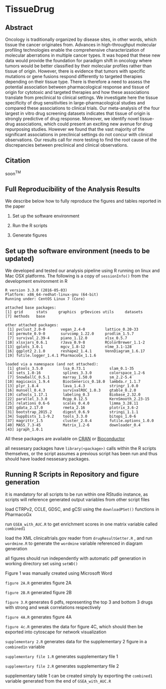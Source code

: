 # TissueDrug

Abstract
--------
Oncology is traditionally organized by disease sites, in other words, which tissue the cancer originates from. Advances in high-throughput molecular profiling technologies enable the comprehensive characterization of molecular aberrations in multiple cancer types. It was hoped that these new data would provide the foundation for paradigm shift in oncology where tumors would be better classified by their molecular profiles rather than tissue of origin. However, there is evidence that tumors with specific mutations or gene fusions respond differently to targeted therapies depending on their tissue type. There is therefore a need to assess the potential association between pharmacological response and tissue of origin for cytotoxic and targeted therapies and how these associations translate from preclinical to clinical settings. We investigate here the tissue specificity of drug sensitivities in large-pharmacological studies and compared these associations to clinical trials. Our meta-analysis of the four largest in vitro drug screening datasets indicates that tissue of origin is strongly predictive of drug response. Moreover, we identify novel tissue-drug associations, which could present an exciting new avenue for drug repurposing studies. However we found that the vast majority of the significant associations in preclinical settings do not concur with clinical observations. Our results call for more testing to find the root cause of the discrepancies between preclinical and clinical observations.


Citation
--------

soon<sup>TM<sup>

Full Reproducibility of the Analysis Results
--------------------------------------------

We describe below how to fully reproduce the figures and tables reported in the paper

1.  Set up the software environment

2.  Run the R scripts

3.  Generate figures

Set up the software environment (needs to be updated)
-------------------------------

We developed and tested our analysis pipeline using R running on linux and Mac OSX platforms. The following is a copy of `sessionInfo()` from the development environment in R

```
R version 3.3.0 (2016-05-03)
Platform: x86_64-redhat-linux-gnu (64-bit)
Running under: CentOS Linux 7 (Core)

attached base packages:
[1] grid      stats     graphics  grDevices utils     datasets 
[7] methods   base  

other attached packages:
 [1] pvclust_2.0-0       vegan_2.4-0         lattice_0.20-33    
 [4] permute_0.9-0       survcomp_1.22.0     prodlim_1.5.7      
 [7] survival_2.39-4     piano_1.12.0        xlsx_0.5.7         
[10] xlsxjars_0.6.1      rJava_0.9-8         RColorBrewer_1.1-2 
[13] gplots_3.0.1        mgcv_1.8-12         nlme_3.1-128       
[16] ggplot2_2.1.0       reshape2_1.4.1      VennDiagram_1.6.17 
[19] futile.logger_1.4.1 PharmacoGx_1.1.6  

loaded via a namespace (and not attached):
 [1] gtools_3.5.0         lsa_0.73.1           slam_0.1-35         
 [4] sets_1.0-16          splines_3.3.0        colorspace_1.2-6    
 [7] SnowballC_0.5.1      marray_1.50.0        sm_2.2-5.4          
[10] magicaxis_1.9.4      BiocGenerics_0.18.0  lambda.r_1.1.7      
[13] plyr_1.8.4           lava_1.4.3           stringr_1.0.0       
[16] munsell_0.4.3        survivalROC_1.0.3    gtable_0.2.0        
[19] caTools_1.17.1       labeling_0.3         Biobase_2.32.0      
[22] parallel_3.3.0       Rcpp_0.12.5          KernSmooth_2.23-15  
[25] relations_0.6-6      scales_0.4.0         limma_3.28.11       
[28] gdata_2.17.0         rmeta_2.16           plotrix_3.6-2       
[31] bootstrap_2015.2     digest_0.6.9         stringi_1.1.1       
[34] SuppDists_1.1-9.2    tools_3.3.0          bitops_1.0-6        
[37] magrittr_1.5         cluster_2.0.4        futile.options_1.0.0
[40] MASS_7.3-45          Matrix_1.2-6         downloader_0.4      
[43] igraph_1.0.1 
```

All these packages are available on [CRAN](http://cran.r-project.org) or [Bioconductor](http://www.bioconductor.org)

all nessesary packages have `library(<package>)` calls within the R scripts themselves, or the script assumes a previous script has been run and thus should have loaded nessesary packages. 

Running R Scripts in Repository and figure generation
-------------------------------
it is mandatory for all scripts to be run within one RStudio instance, as scripts will reference generated output variables from other script files

load CTRPv2, CCLE, GDSC, and gCSI using the `downloadPSet()` functions in PharmacoGx

run `GSEA_with_AUC.R` to get enrichment scores in one matrix variable called `combined1`

load the XML clinicaltrials.gov reader from `drugResultGetter.R` , and run `wordmine.R` to generate the `wordmine` variable referenced in diagram generation 

all figures should run independently with automatic pdf generation in working directory set using `setWD()`

Figure 1 was manually created using Microsoft Word

`figure 2A.R` generates figure 2A 

`figure 2B.R` generated figure 2B

`figure 3.R` generates 6 pdfs, representing the top 3 and bottom 3 drugs with strong and weak correlations respectively 

`figure 4A.R` generates figure 4A

`figure 4c.R` generates the data for figure 4C, which should then be exported into cytoscape for network visualization 

`supplementary 2.R` generates data for the supplementary 2 figure in a `combined1n` variable 

`supplementary file 1.R` generates supplementary file 1

`supplementary file 2.R` generates supplementary file 2

supplementary table 1 can be created simply by exporting the `combined1` variable generated from the end of `GSEA_with_AUC.R`
